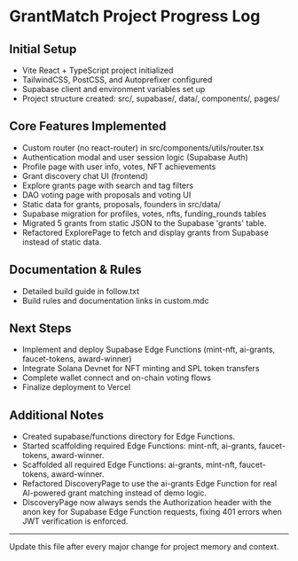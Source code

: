 # GrantMatch Project Progress Log

## Initial Setup
- Vite React + TypeScript project initialized
- TailwindCSS, PostCSS, and Autoprefixer configured
- Supabase client and environment variables set up
- Project structure created: src/, supabase/, data/, components/, pages/

## Core Features Implemented
- Custom router (no react-router) in src/components/utils/router.tsx
- Authentication modal and user session logic (Supabase Auth)
- Profile page with user info, votes, NFT achievements
- Grant discovery chat UI (frontend)
- Explore grants page with search and tag filters
- DAO voting page with proposals and voting UI
- Static data for grants, proposals, founders in src/data/
- Supabase migration for profiles, votes, nfts, funding_rounds tables
- Migrated 5 grants from static JSON to the Supabase 'grants' table.
- Refactored ExplorePage to fetch and display grants from Supabase instead of static data.

## Documentation & Rules
- Detailed build guide in follow.txt
- Build rules and documentation links in custom.mdc

## Next Steps
- Implement and deploy Supabase Edge Functions (mint-nft, ai-grants, faucet-tokens, award-winner)
- Integrate Solana Devnet for NFT minting and SPL token transfers
- Complete wallet connect and on-chain voting flows
- Finalize deployment to Vercel

## Additional Notes
- Created supabase/functions directory for Edge Functions.
- Started scaffolding required Edge Functions: mint-nft, ai-grants, faucet-tokens, award-winner.
- Scaffolded all required Edge Functions: ai-grants, mint-nft, faucet-tokens, award-winner.
- Refactored DiscoveryPage to use the ai-grants Edge Function for real AI-powered grant matching instead of demo logic.
- DiscoveryPage now always sends the Authorization header with the anon key for Supabase Edge Function requests, fixing 401 errors when JWT verification is enforced.

---
Update this file after every major change for project memory and context. 